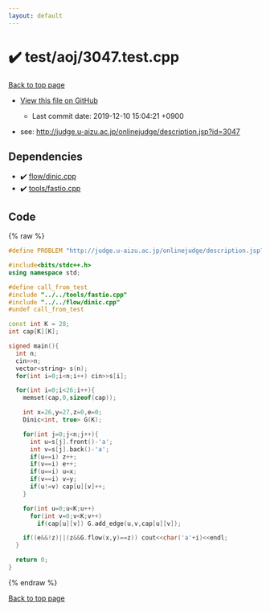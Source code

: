 ```yaml
---
layout: default
---
```


<!-- mathjax config similar to math.stackexchange -->
<script type="text/javascript" async
  src="https://cdnjs.cloudflare.com/ajax/libs/mathjax/2.7.5/MathJax.js?config=TeX-MML-AM_CHTML">
</script>
<script type="text/x-mathjax-config">
  MathJax.Hub.Config({
    TeX: { equationNumbers: { autoNumber: "AMS" }},
    tex2jax: {
      inlineMath: [ ['$','$'] ],
      processEscapes: true
    },
    "HTML-CSS": { matchFontHeight: false },
    displayAlign: "left",
    displayIndent: "2em"
  });
</script>

<script type="text/javascript" src="https://cdnjs.cloudflare.com/ajax/libs/jquery/3.4.1/jquery.min.js"></script>
<script src="https://cdn.jsdelivr.net/npm/jquery-balloon-js@1.1.2/jquery.balloon.min.js" integrity="sha256-ZEYs9VrgAeNuPvs15E39OsyOJaIkXEEt10fzxJ20+2I=" crossorigin="anonymous"></script>
<script type="text/javascript" src="../../../assets/js/copy-button.js"></script>
<link rel="stylesheet" href="../../../assets/css/copy-button.css" />


# :heavy_check_mark: test/aoj/3047.test.cpp
<a href="../../../index.html">Back to top page</a>

* <a href="{{ site.github.repository_url }}/blob/master/test/aoj/3047.test.cpp">View this file on GitHub</a>
    - Last commit date: 2019-12-10 15:04:21 +0900


* see: <a href="http://judge.u-aizu.ac.jp/onlinejudge/description.jsp?id=3047">http://judge.u-aizu.ac.jp/onlinejudge/description.jsp?id=3047</a>


## Dependencies
* :heavy_check_mark: <a href="../../../library/flow/dinic.cpp.html">flow/dinic.cpp</a>
* :heavy_check_mark: <a href="../../../library/tools/fastio.cpp.html">tools/fastio.cpp</a>


## Code
{% raw %}
```cpp
#define PROBLEM "http://judge.u-aizu.ac.jp/onlinejudge/description.jsp?id=3047"

#include<bits/stdc++.h>
using namespace std;

#define call_from_test
#include "../../tools/fastio.cpp"
#include "../../flow/dinic.cpp"
#undef call_from_test

const int K = 28;
int cap[K][K];

signed main(){
  int n;
  cin>>n;
  vector<string> s(n);
  for(int i=0;i<n;i++) cin>>s[i];

  for(int i=0;i<26;i++){
    memset(cap,0,sizeof(cap));

    int x=26,y=27,z=0,e=0;
    Dinic<int, true> G(K);

    for(int j=0;j<n;j++){
      int u=s[j].front()-'a';
      int v=s[j].back()-'a';
      if(u==i) z++;
      if(v==i) e++;
      if(u==i) u=x;
      if(v==i) v=y;
      if(u!=v) cap[u][v]++;
    }

    for(int u=0;u<K;u++)
      for(int v=0;v<K;v++)
        if(cap[u][v]) G.add_edge(u,v,cap[u][v]);

    if((e&&!z)||(z&&G.flow(x,y)==z)) cout<<char('a'+i)<<endl;
  }

  return 0;
}

```
{% endraw %}

<a href="../../../index.html">Back to top page</a>


